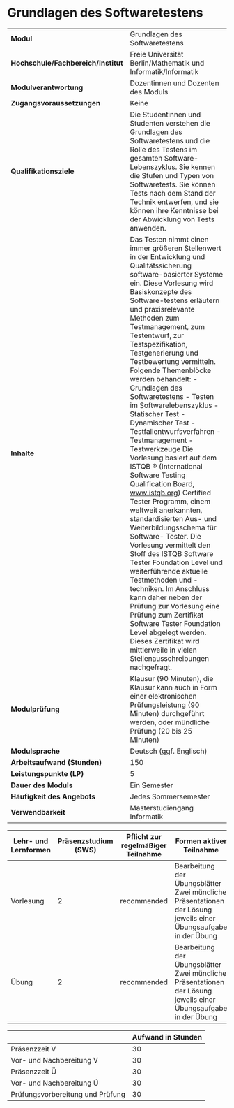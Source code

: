 # Grundlagen des Softwaretestens
|                                    |   |
|------------------------------------|---|
|**Modul**                           | Grundlagen des Softwaretestens |
|**Hochschule/Fachbereich/Institut** | Freie Universität Berlin/Mathematik und Informatik/Informatik |
|**Modulverantwortung**              | Dozentinnen und Dozenten des Moduls |
|**Zugangsvoraussetzungen**          | Keine |
|**Qualifikationsziele**             | Die Studentinnen und Studenten verstehen die Grundlagen des Softwaretestens und die Rolle des Testens im gesamten Software-Lebenszyklus. Sie kennen die Stufen und Typen von Softwaretests. Sie können Tests nach dem Stand der Technik entwerfen, und sie können ihre Kenntnisse bei der Abwicklung von Tests anwenden. |
|**Inhalte**                         | Das Testen nimmt einen immer größeren Stellenwert in der Entwicklung und Qualitätssicherung software-basierter Systeme ein. Diese Vorlesung wird Basiskonzepte des Software-testens erläutern und praxisrelevante Methoden zum Testmanagement, zum Testentwurf, zur Testspezifikation, Testgenerierung und Testbewertung vermitteln. Folgende Themenblöcke werden behandelt: - Grundlagen des Softwaretestens - Testen im Softwarelebenszyklus - Statischer Test - Dynamischer Test - Testfallentwurfsverfahren - Testmanagement - Testwerkzeuge Die Vorlesung basiert auf dem ISTQB ® (International Software Testing Qualification Board, www.istqb.org) Certified Tester Programm, einem weltweit anerkannten, standardisierten Aus- und Weiterbildungsschema für Software- Tester. Die Vorlesung vermittelt den Stoff des ISTQB Software Tester Foundation Level und weiterführende aktuelle Testmethoden und -techniken. Im Anschluss kann daher neben der Prüfung zur Vorlesung eine Prüfung zum Zertifikat Software Tester Foundation Level abgelegt werden. Dieses Zertifikat wird mittlerweile in vielen Stellenausschreibungen nachgefragt. |
|**Modulprüfung**                    | Klausur (90 Minuten), die Klausur kann auch in Form einer elektronischen Prüfungsleistung (90 Minuten) durchgeführt werden, oder mündliche Prüfung (20 bis 25 Minuten) |
|**Modulsprache**                    | Deutsch (ggf. Englisch) |
|**Arbeitsaufwand (Stunden)**        | 150 |
|**Leistungspunkte (LP)**            | 5 |
|**Dauer des Moduls**                | Ein Semester |
|**Häufigkeit des Angebots**         | Jedes Sommersemester |
|**Verwendbarkeit**                  | Masterstudiengang Informatik |

| Lehr- und Lernformen | Präsenzstudium <br> (SWS) | Pflicht zur regelmäßiger Teilnahme | Formen aktiver Teilnahme |
| ---------------------|---------------------------|------------------------------------|------------------------- |
| Vorlesung            | 2                         | recommended                        | Bearbeitung der Übungsblätter<br>Zwei mündliche Präsentationen der Lösung jeweils einer Übungsaufgabe in der Übung |
| Übung                | 2                         | recommended                        | Bearbeitung der Übungsblätter<br>Zwei mündliche Präsentationen der Lösung jeweils einer Übungsaufgabe in der Übung |

|   | Aufwand in Stunden |
| - |--------------------|
| Präsenzzeit V                            | 30    |
| Vor- und Nachbereitung V                 | 30    |
| Präsenzzeit Ü                            | 30    |
| Vor- und Nachbereitung Ü                 | 30    |
| Prüfungsvorbereitung und Prüfung         | 30    |
